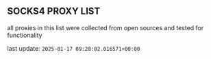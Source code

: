 ## SOCKS4 PROXY LIST

all proxies in this list were collected from open sources and tested for functionality

last update: `2025-01-17 09:20:02.016571+00:00`